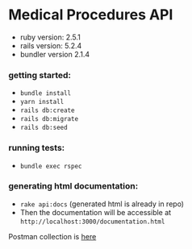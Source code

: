 # Medical Procedures API
* ruby version: 2.5.1
* rails version: 5.2.4
* bundler version 2.1.4

### getting started: 
 * `bundle install`
 * `yarn install`
 * `rails db:create`
 * `rails db:migrate`
 * `rails db:seed`
 
### running tests:
 * `bundle exec rspec`

### generating html documentation:
 * `rake api:docs` (generated html is already in repo)
 * Then the documentation will be accessible at `http://localhost:3000/documentation.html`

Postman collection is [here](/docs/api/MEDICAL%20PROCEDURES%20API.postman_collection.json)
